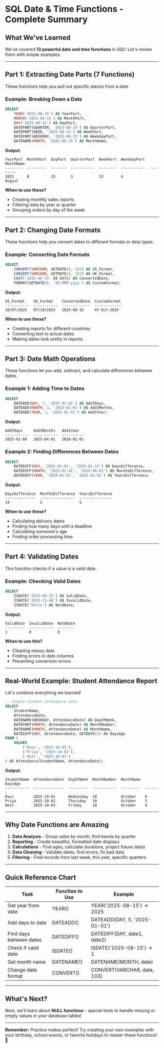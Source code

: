 # SQL Date & Time Functions - Complete Summary

## What We've Learned

We've covered **13 powerful date and time functions** in SQL! Let's review them with simple examples.

---

## Part 1: Extracting Date Parts (7 Functions)

These functions help you pull out specific pieces from a date.

### Example: Breaking Down a Date

```sql
SELECT 
    YEAR('2025-08-15') AS YearPart,
    MONTH('2025-08-15') AS MonthPart,
    DAY('2025-08-15') AS DayPart,
    DATEPART(QUARTER, '2025-08-15') AS QuarterPart,
    DATEPART(WEEK, '2025-08-15') AS WeekPart,
    DATEPART(WEEKDAY, '2025-08-15') AS WeekdayPart,
    DATENAME(MONTH, '2025-08-15') AS MonthName;
```

**Output:**
```
YearPart  MonthPart  DayPart  QuarterPart  WeekPart  WeekdayPart  MonthName
--------  ---------  -------  -----------  --------  -----------  ---------
2025      8          15       3            33        6            August
```

**When to use these?**
- Creating monthly sales reports
- Filtering data by year or quarter
- Grouping orders by day of the week

---

## Part 2: Changing Date Formats

These functions help you convert dates to different formats or data types.

### Example: Converting Date Formats

```sql
SELECT 
    CONVERT(VARCHAR, GETDATE(), 101) AS US_Format,
    CONVERT(VARCHAR, GETDATE(), 103) AS UK_Format,
    CAST('2025-08-15' AS DATE) AS ConvertedDate,
    FORMAT(GETDATE(), 'dd-MMM-yyyy') AS CustomFormat;
```

**Output:**
```
US_Format    UK_Format    ConvertedDate  CustomFormat
-----------  -----------  -------------  -------------
10/07/2025   07/10/2025   2025-08-15     07-Oct-2025
```

**When to use these?**
- Creating reports for different countries
- Converting text to actual dates
- Making dates look pretty in reports

---

## Part 3: Date Math Operations

These functions let you add, subtract, and calculate differences between dates.

### Example 1: Adding Time to Dates

```sql
SELECT 
    DATEADD(DAY, 7, '2025-01-01') AS Add7Days,
    DATEADD(MONTH, 3, '2025-01-01') AS Add3Months,
    DATEADD(YEAR, 1, '2025-01-01') AS Add1Year;
```

**Output:**
```
Add7Days     Add3Months   Add1Year
-----------  -----------  ----------
2025-01-08   2025-04-01   2026-01-01
```

### Example 2: Finding Differences Between Dates

```sql
SELECT 
    DATEDIFF(DAY, '2025-01-01', '2025-01-15') AS DaysDifference,
    DATEDIFF(MONTH, '2025-01-01', '2025-06-01') AS MonthsDifference,
    DATEDIFF(YEAR, '2020-01-01', '2025-01-01') AS YearsDifference;
```

**Output:**
```
DaysDifference  MonthsDifference  YearsDifference
--------------  ----------------  ---------------
14              5                 5
```

**When to use these?**
- Calculating delivery dates
- Finding how many days until a deadline
- Calculating someone's age
- Finding order processing time

---

## Part 4: Validating Dates

This function checks if a value is a valid date.

### Example: Checking Valid Dates

```sql
SELECT 
    ISDATE('2025-08-15') AS ValidDate,
    ISDATE('2025-13-40') AS InvalidDate,
    ISDATE('Hello') AS NotADate;
```

**Output:**
```
ValidDate  InvalidDate  NotADate
---------  -----------  --------
1          0            0
```

**When to use this?**
- Cleaning messy data
- Finding errors in date columns
- Preventing conversion errors

---

## Real-World Example: Student Attendance Report

Let's combine everything we learned!

```sql
-- Sample student attendance data
SELECT 
    StudentName,
    AttendanceDate,
    DATENAME(WEEKDAY, AttendanceDate) AS DayOfWeek,
    DATEPART(MONTH, AttendanceDate) AS MonthNumber,
    DATENAME(MONTH, AttendanceDate) AS MonthName,
    DATEDIFF(DAY, AttendanceDate, GETDATE()) AS DaysAgo
FROM (
    VALUES 
        ('Ravi', '2025-10-01'),
        ('Priya', '2025-10-02'),
        ('Amit', '2025-10-03')
) AS Attendance(StudentName, AttendanceDate);
```

**Output:**
```
StudentName  AttendanceDate  DayOfWeek  MonthNumber  MonthName  DaysAgo
-----------  --------------  ---------  -----------  ---------  -------
Ravi         2025-10-01      Wednesday  10           October    6
Priya        2025-10-02      Thursday   10           October    5
Amit         2025-10-03      Friday     10           October    4
```

---

## Why Date Functions are Amazing

1. **Data Analysis** - Group sales by month, find trends by quarter
2. **Reporting** - Create beautiful, formatted date displays
3. **Calculations** - Find ages, calculate durations, project future dates
4. **Data Cleaning** - Validate dates, find errors, fix bad data
5. **Filtering** - Find records from last week, this year, specific quarters

---

## Quick Reference Chart

| Task | Function to Use | Example |
|------|----------------|---------|
| Get year from date | YEAR() | YEAR('2025-08-15') → 2025 |
| Add days to date | DATEADD() | DATEADD(DAY, 5, '2025-01-01') |
| Find days between dates | DATEDIFF() | DATEDIFF(DAY, date1, date2) |
| Check if valid date | ISDATE() | ISDATE('2025-08-15') → 1 |
| Get month name | DATENAME() | DATENAME(MONTH, date) |
| Change date format | CONVERT() | CONVERT(VARCHAR, date, 103) |

---

## What's Next?

Next, we'll learn about **NULL functions** - special tools to handle missing or empty values in your database tables!

---

**Remember:** Practice makes perfect! Try creating your own examples with your birthday, school events, or favorite holidays to master these functions! 🎉
